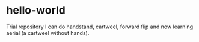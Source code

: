 # hello-world
Trial repository
I can do handstand, cartweel, forward flip and now learning aerial (a cartweel without hands).
